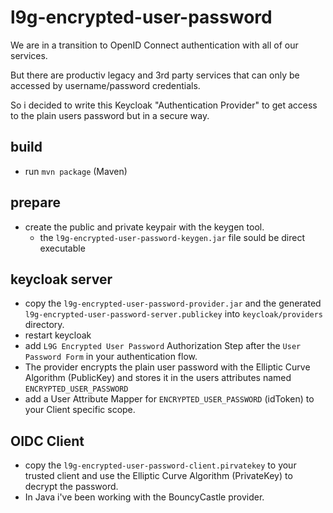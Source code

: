 # l9g-encrypted-user-password

We are in a transition to OpenID Connect authentication with all of our services. 

But there are productiv legacy and 3rd party services that can only be accessed by username/password credentials.

So i decided to write this Keycloak "Authentication Provider" to get access to the plain users password but in a secure way. 

## build
- run `mvn package` (Maven)

## prepare
- create the public and private keypair with the keygen tool.
  - the `l9g-encrypted-user-password-keygen.jar` file sould be direct executable

## keycloak server
- copy the `l9g-encrypted-user-password-provider.jar` and the generated `l9g-encrypted-user-password-server.publickey` into `keycloak/providers` directory.
- restart keycloak
- add `L9G Encrypted User Password` Authorization Step after the `User Password Form` in your authentication flow.
- The provider encrypts the plain user password with the Elliptic Curve Algorithm (PublicKey) and stores it in the users attributes named `ENCRYPTED_USER_PASSWORD`
- add a User Attribute Mapper for `ENCRYPTED_USER_PASSWORD` (idToken) to your Client specific scope.

## OIDC Client
- copy the `l9g-encrypted-user-password-client.pirvatekey` to your trusted client and use the Elliptic Curve Algorithm (PrivateKey) to decrypt the password.
- In Java i've been working with the BouncyCastle provider. 